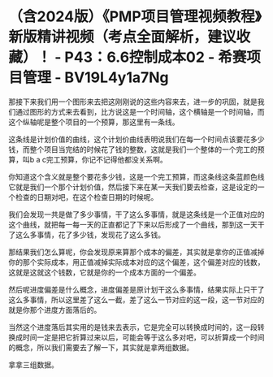 # （含2024版）《PMP项目管理视频教程》新版精讲视频（考点全面解析，建议收藏）！ - P43：6.6控制成本02 - 希赛项目管理 - BV19L4y1a7Ng

那接下来我们用一个图形来去把这刚刚说的这些内容来去，进一步的巩固，就是我们通过图形的方式来去看到，比方说这是一个时间轴，这个横轴是一个时间轴，而这个纵轴呢是整个项目的一个预算，那这里有一条线。

这条线是计划价值的曲线，这个计划价曲线表明说我们在每一个时间点该要花多少钱，而整个项目当完结的时候花了钱的整数，这就是我们一个整体的一个完工的预算，叫b a c完工预算，你记不记得他都没关系啊。

你知道这个含义就是整个要花多少钱，这是一个完工预算，而这条线这条蓝颜色线它就是我们一个那个计划价值，然后接下来在某一天我们要去检查，这是设定的一个检查的日期对吧，在这个检查日期的时候呢。

我们会发现一共是做了多少事情，干了这么多事情，就是这条线是一个正值对应的这个曲线，就把每一每一天的正直都记了下来以后形成了一个曲线，那到这一天干了这么多事情，花了多少钱，发现花了这么多钱。

那结果我们怎么算呢，你会发现原来算那个成本的偏差，其实就是拿你的正值减掉你的那个实际成本，用正值减掉实际成本对应的这个偏差，这个偏差对应的钱数，这就是这就这个钱数，它就是你的一个成本方面的一个偏差。

然后呢进度偏差是什么概念，进度偏差是原计划干这么多事情，结果实际上只干了这么多事情，所以这里差了这么一截，差了这么一节对应的这一段，这一节对应的就是你那个进度方面落后的。

当然这个进度落后其实用的是钱来去表示，它是完全可以转换成时间的，这一段转换成时间一定是把它折算过来以后，可能会等于这么多对吧，可以折算成一个时间的概念，所以我们需要去了解一下，其实就是拿两组数据。

拿拿三组数据。